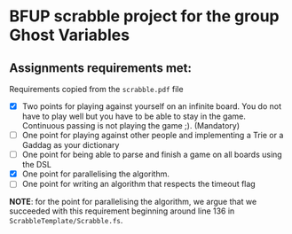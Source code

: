 # BFUP scrabble project for the group Ghost Variables

## Assignments requirements met:

Requirements copied from the `scrabble.pdf` file

- [X] Two points for playing against yourself on an infinite board. You do not have to play well but you have to be able to stay in the game. Continuous passing is not playing the game ;). (Mandatory)
- [ ] One point for playing against other people and implementing a Trie or a Gaddag as your dictionary
- [ ] One point for being able to parse and finish a game on all boards using the DSL
- [X] One point for parallelising the algorithm.
- [ ] One point for writing an algorithm that respects the timeout flag

**NOTE**: for the point for parallelising the algorithm, we argue that we succeeded
with this requirement beginning around line 136 in `ScrabbleTemplate/Scrabble.fs`.








